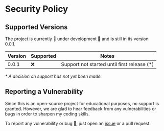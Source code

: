 # Security Policy

## Supported Versions

The project is currently :construction: under development :construction: and is still in its version 0.0.1.

| Version | Supported | Notes                                        |
| ------- | --------- | -------------------------------------------- |
| 0.0.1   | :x:       | Support not started until first release (\*) |

_\* A decision on support has not yet been made._

## Reporting a Vulnerability

Since this is an open-source project for educational purposes, no support is granted. However, we are
glad to hear feedback from any vulnerabilities or bugs in order to sharpen my coding skills.

To report any vulnerability or bug :rotating_light:, just open an [issue](https://github.com/fcesc-code/picapp/issues) or a pull request.
